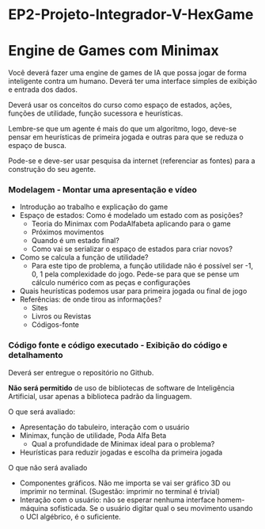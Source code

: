 # EP2-Projeto-Integrador-V-HexGame

# Engine de Games com Minimax

Você deverá fazer uma engine de games de IA que possa jogar de forma inteligente contra um humano. Deverá ter uma interface simples de exibição e entrada dos dados.

Deverá usar os conceitos do curso como espaço de estados, ações, funções de utilidade, função sucessora e heurísticas.

Lembre-se que um agente é mais do que um algoritmo, logo, deve-se pensar em heurísticas de primeira jogada e outras para que se reduza o espaço de busca.

Pode-se e deve-ser usar pesquisa da internet (referenciar as fontes) para a construção do seu agente.

### Modelagem - Montar uma apresentação e vídeo

- Introdução ao trabalho e explicação do game
- Espaço de estados: Como é modelado um estado com as posições?
    - Teoria do Minimax com PodaAlfabeta aplicando para o game
    - Próximos movimentos
    - Quando é um estado final?
    - Como vai se serializar o espaço de estados para criar novos?
- Como se calcula a função de utilidade?
    - Para este tipo de problema, a função utilidade não é possível ser -1, 0, 1 pela complexidade do jogo. Pede-se para que se pense um cálculo numérico com as peças e configurações
- Quais heurísticas podemos usar para primeira jogada ou final de jogo
- Referências: de onde tirou as informações?
    - Sites
    - Livros ou Revistas
    - Códigos-fonte

### Código fonte e código executado - Exibição do código e detalhamento

Deverá ser entregue o repositório no Github. 

**Não será permitido** de uso de bibliotecas de software de Inteligência Artificial, usar apenas a biblioteca padrão da linguagem.

O que será avaliado:

- Apresentação do tabuleiro, interação com o usuário
- Minimax, função de utilidade, Poda Alfa Beta
    - Qual a profundidade de Minimax ideal para o problema?
- Heurísticas para reduzir jogadas e escolha da primeira jogada

O que não será avaliado

- Componentes gráficos. Não me importa se vai ser gráfico 3D ou imprimir no terminal. (Sugestão: imprimir no terminal é trivial)
- Interação com o usuário: não se esperar nenhuma interface homem-máquina sofisticada. Se o usuário digitar qual o seu movimento usando o UCI algébrico, é o suficiente.
